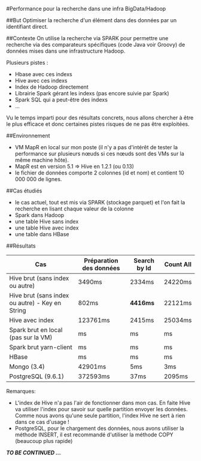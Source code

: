 #Performance pour la recherche dans une infra BigData/Hadoop


##But
Optimiser la recherche d'un élément dans des données par un identifiant direct.

##Contexte
On utilise la recherche via SPARK pour permettre une recherche via des comparateurs spécifiques (code Java voir Groovy) de données mises dans une infrastructure Hadoop.

Plusieurs pistes :
* Hbase avec ces indexs
* Hive avec ces indexs
* Index de Hadoop directement
* Librairie Spark gérant les indexs (pas encore suivie par Spark)
* Spark SQL qui a peut-être des indexs
* ...


Vu le temps imparti pour des résultats concrets, nous allons chercher à être le plus efficace et donc certaines pistes risques de ne pas être exploitées.

##Environnement
* VM MapR en local sur mon poste (il n'y a pas d'intérêt de tester la performance sur plusieurs nœuds si ces nœuds sont des VMs sur la même machine hôte). 
* MapR est en version 5.1 => Hive en 1.2.1 (ou 0.13)
* le fichier de données comporte 2 colonnes (id et nom) et contient 10 000 000 de lignes.

##Cas étudiés
* le cas actuel, tout est mis via SPARK (stockage parquet) et l'on fait la recherche en lisant chaque valeur de la colonne
* Spark dans Hadoop
* une table Hive sans index
* une table Hive avec index 
* une table dans HBase

##Résultats

|Cas|Préparation des données|Search by Id|Count All|
|---|---|---|---|
|Hive brut (sans index ou autre)|3490ms|2334ms|24220ms|
|Hive brut (sans index ou autre) - Key en String|802ms|**4416ms**|22121ms|
|Hive avec index|123761ms|2415ms|25034ms|
|Spark brut en local (pas sur la VM)|ms|ms|ms|
|Spark brut yarn-client|ms|ms|ms|
|HBase|ms|ms|ms|
|Mongo (3.4)|42901ms|5ms|3ms|
|PostgreSQL (9.6.1)|372593ms|37ms|2095ms|

Remarques: 
* L'index de Hive n'a pas l'air de fonctionner dans mon cas. En faite Hive va utiliser l'index pour savoir sur quelle partition envoyer les données. Comme nous avons qu'une seule partition, l'index Hive ne sert à rien dans ce cas d'usage !
* PostgreSQL, pour le chargement des données, nous avons utiliser la méthode INSERT, il est recommandé d'utiliser la méthode COPY (beaucoup plus rapide)


_**TO BE CONTINUED ...**_
